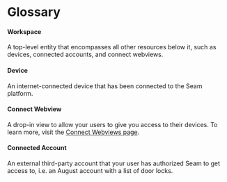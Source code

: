# Glossary

#### Workspace

A top-level entity that encompasses all other resources below it, such as devices, connected accounts, and connect webviews.

#### Device

An internet-connected device that has been connected to the Seam platform.

#### Connect Webview

A drop-in view to allow your users to give you access to their devices. To learn more, visit the [Connect Webviews page](../api-clients/connect_webviews/).

#### Connected Account

An external third-party account that your user has authorized Seam to get access to, i.e. an August account with a list of door locks.
